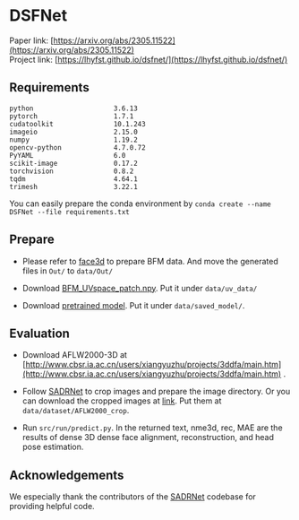 # DSFNet

Paper link: [https://arxiv.org/abs/2305.11522](https://arxiv.org/abs/2305.11522)  
Project link: [https://lhyfst.github.io/dsfnet/](https://lhyfst.github.io/dsfnet/)

## Requirements
```
python                    3.6.13
pytorch                   1.7.1
cudatoolkit               10.1.243
imageio                   2.15.0
numpy                     1.19.2
opencv-python             4.7.0.72
PyYAML                    6.0
scikit-image              0.17.2
torchvision               0.8.2
tqdm                      4.64.1
trimesh                   3.22.1
```
You can easily prepare the conda environment by ```conda create --name DSFNet --file requirements.txt```

## Prepare

* Please refer to [face3d](https://github.com/YadiraF/face3d/blob/master/examples/Data/BFM/readme.md) to prepare BFM data. And move the generated files in ```Out/``` to ```data/Out/``` 

* Download [BFM_UVspace_patch.npy](https://drive.google.com/file/d/15q5I7bgZQOWGxXnNWt0Drg__SZ0CsoWJ/view?usp=sharing). Put it under ```data/uv_data/```

* Download [pretrained model](https://drive.google.com/file/d/1YdzmY7i1pN_mmkPAZsLmA7yp2-TCwR7x/view?usp=drive_link). Put it under ```data/saved_model/```.



## Evaluation

* Download AFLW2000-3D at [http://www.cbsr.ia.ac.cn/users/xiangyuzhu/projects/3ddfa/main.htm](http://www.cbsr.ia.ac.cn/users/xiangyuzhu/projects/3ddfa/main.htm) .

* Follow [SADRNet](https://github.com/MCG-NJU/SADRNet) to crop images and prepare the image directory. Or you can download the cropped images at [link](https://drive.google.com/file/d/1NX1uN8o6vVYw2z4JL7gxZqFBYXnmeYyR/view?usp=sharing). Put them at ```data/dataset/AFLW2000_crop```.

* Run ```src/run/predict.py```. In the returned text, nme3d, rec, MAE are the results of dense 3D dense face alignment, reconstruction, and head pose estimation. 


## Acknowledgements
We especially thank the contributors of the [SADRNet](https://github.com/MCG-NJU/SADRNet) codebase for providing helpful code.